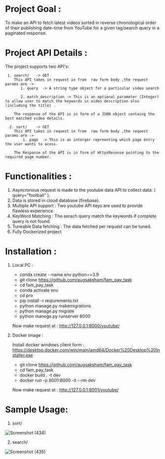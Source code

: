 # Project Goal :

To make an API to fetch latest videos sorted in reverse chronological order of their publishing date-time from YouTube for a given tag/search query in a paginated response.

# Project API Details :
  
  The project supports two API's:

     1. search/   -> GET
        This API takes in request in from  raw form body ,the request params are ->
           1. query  -> A string type object for a particular video search
            
           2. match_description -> This is an optional parameter (Integer) to allow user to match the keywords in video description also (including the title) .

        The response of the API is in form of a JSON object containg the best matched video details.

      2. sort/    -> GET
        This API takes in request in from  raw form body ,the request params are ->
            1. page  -> This is an interger repreenting which page entry the user wants to acess.

        The Response of the API is in form of HttpsResonse pointing to the required page number.


# Functionalities :

1. Asyncronous request is made to the youtube data API to collect data.  ( query="football" ).
2. Data is stored in cloud database (firebase).
3. Multiple API support : Two youtube API keys are used to provide flawless experience.
4. KeyWord Matching : The serach query match the keywords if complete query is not found.
5. Tuneable Data fetching : The data fetched per request can be tuned.
6. Fully Dockerized project



# Installation :

 1. Local PC :
    
    * conda create --name env python==3.9
    * git clone https://github.com/augsaksham/fam_pay_task
    * cd fam_pay_task
    * conda activate env
    * cd pro
    * pip install -r reqiurements.txt
    * python manage.py makemigrations
    * python manage.py migrate
    * python manege.py runserver 8000


    Now make request at : http://127.0.0.1:8000/youtube/<query>


 2. Docker Image :

    Install docker windows client form : https://desktop.docker.com/win/main/amd64/Docker%20Desktop%20Installer.exe
    
    * git clone https://github.com/augsaksham/fam_pay_task
    * cd fam_pay_task
    * docker build . -t dev
    * docker run -p 8001:8000 -it --rm dev 

    Now make request at : http://127.0.0.1:8001/youtube/<query>



# Sample Usage:
 
  1. sort/
  
  ![Screenshot (434)](https://user-images.githubusercontent.com/79015249/179352041-e16be298-7512-4e8c-9e23-11815ed1752d.png)
   
   2. search/ 
   
   ![Screenshot (435)](https://user-images.githubusercontent.com/79015249/179352048-1107716f-bf91-40be-92d5-4ac5d34de9d1.png)


    

